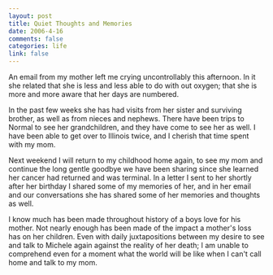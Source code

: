 ```yaml
--- 
layout: post
title: Quiet Thoughts and Memories
date: 2006-4-16
comments: false
categories: life
link: false
---
```

An email from my mother left me crying uncontrollably this afternoon. In it she related that she is less and less able to do with out oxygen; that she is more and more aware that her days are numbered.

In the past few weeks she has had visits from her sister and surviving brother, as well as from nieces and nephews. There have been trips to Normal to see her grandchildren, and they have come to see her as well. I have been able to get over to Illinois twice, and I cherish that time spent with my mom.

Next weekend I will return to my childhood home again, to see my mom and continue the long gentle goodbye we have been sharing since she learned her cancer had returned and was terminal. In a letter I sent to her shortly after her birthday I shared some of my memories of her, and in her email and our conversations she has shared some of her memories and thoughts as well.

I know much has been made throughout history of a boys love for his mother. Not nearly enough has been made of the impact a mother's loss has on her children. Even with daily juxtapositions between my desire to see and talk to Michele again against the reality of her death; I am unable to comprehend even for a moment what the world will be like when I can't call home and talk to my mom.
